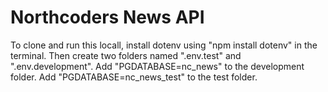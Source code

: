 # Northcoders News API

To clone and run this locall, install dotenv using "npm install dotenv" in the terminal.
Then create two folders named ".env.test" and ".env.development".
Add "PGDATABASE=nc_news" to the development folder.
Add "PGDATABASE=nc_news_test" to the test folder.

